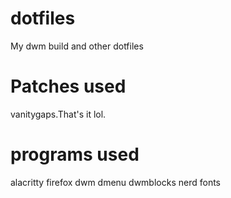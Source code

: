 # dotfiles
My dwm build and other dotfiles

# Patches used
vanitygaps.That's it lol.
# programs used 
alacritty firefox dwm dmenu dwmblocks nerd fonts 
